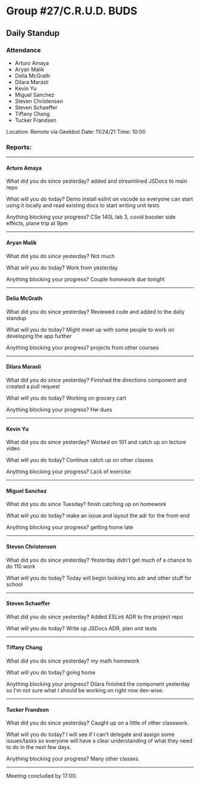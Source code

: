 # Group #27/C.R.U.D. BUDS

## Daily Standup

### Attendance

- Arturo Amaya
- Aryan Malik
- Delia McGrath
- Dilara Marasli
- Kevin Yu
- Miguel Sanchez
- Steven Christensen
- Steven Schaeffer
- Tiffany Chang
- Tucker Frandsen

Location: Remote via Geekbot
Date: 11/24/21
Time: 10:00

### Reports:

<hr />

#### Arturo Amaya

What did you do since yesterday?
added and streamlined JSDocs to main repo

What will you do today?
Demo install eslint on vscode so everyone can start using it locally and read existing docs to start writing unit tests

Anything blocking your progress?
CSe 140L lab 3, covid booster side effects, plane trip at 9pm

<hr />

#### Aryan Malik

What did you do since yesterday?
Not much

What will you do today?
Work from yesterday

Anything blocking your progress?
Couple homework due tonight

<hr />

#### Delia McGrath

What did you do since yesterday?
Reviewed code and added to the daily standup

What will you do today?
Might meet up with some people to work on developing the app further

Anything blocking your progress?
projects from other courses

<hr />

#### Dilara Marasli 

What did you do since yesterday?
Finished the directions component and created a pull request

What will you do today?
Working on grocery cart

Anything blocking your progress?
Hw dues

<hr />

#### Kevin Yu

What did you do since yesterday?
Worked on 101 and catch up on lecture video

What will you do today?
Continue catch up on other classes

Anything blocking your progress?
Lack of exercise

<hr />

#### Miguel Sanchez

What did you do since Tuesday?
finish catching up on homework

What will you do today?
make an issue and layout the adr for the front-end

Anything blocking your progress?
getting home late

<hr />

#### Steven Christensen

What did you do since yesterday?
Yesterday didn’t get much of a chance to do 110 work

What will you do today?
Today will begin looking into adr and other stuff for school

<hr />

#### Steven Schaeffer

What did you do since yesterday?
Added ESLint ADR to the project repo

What will you do today?
Write up JSDocs ADR, plan unit tests

<hr />

#### Tiffany Chang

What did you do since yesterday?
my math homework

What will you do today?
going home

Anything blocking your progress?
Dilara finished the component yesterday so I'm not sure what I should be working on right now dev-wise.

<hr />

#### Tucker Frandsen

What did you do since yesterday?
Caught up on a little of other classwork.

What will you do today?
I will see if I can't delegate and assign some issues/tasks so everyone will have a clear understanding of what they need to do in the next few days.

Anything blocking your progress?
Many other classes.

<hr />

Meeting concluded by 17:00.